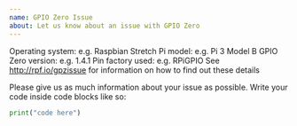```yaml
---
name: GPIO Zero Issue
about: Let us know about an issue with GPIO Zero
---
```


Operating system: e.g. Raspbian Stretch
Pi model: e.g. Pi 3 Model B
GPIO Zero version: e.g. 1.4.1
Pin factory used: e.g. RPiGPIO
See http://rpf.io/gpzissue for information on how to find out these details

Please give us as much information about your issue as possible. Write your
code inside code blocks like so:

```python
print("code here")
```
